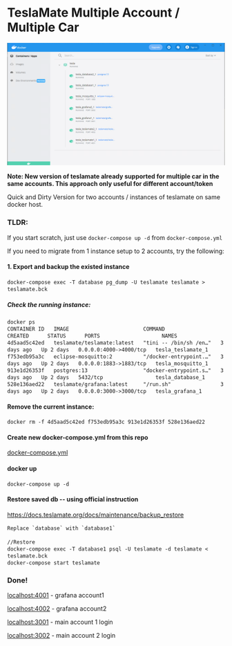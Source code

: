 # TeslaMate Multiple Account / Multiple Car

![Test Image 1](dashboard.png)


**Note: New version of teslamate already supported for multiple car in the same accounts. This approach only useful for different account/token**

Quick and Dirty Version for two accounts / instances of teslamate on same docker host.

### TLDR: 
If you start scratch, just use `docker-compose up -d` from `docker-compose.yml`


If you need to migrate from 1 instance setup to 2 accounts, try the following:
#### 1. Export and backup the existed instance
```
docker-compose exec -T database pg_dump -U teslamate teslamate > teslamate.bck
```
##### Check the running instance:
```
docker ps
CONTAINER ID   IMAGE                        COMMAND                  CREATED      STATUS      PORTS                    NAMES
4d5aad5c42ed   teslamate/teslamate:latest   "tini -- /bin/sh /en…"   3 days ago   Up 2 days   0.0.0.0:4000->4000/tcp   tesla_teslamate_1
f753edb95a3c   eclipse-mosquitto:2          "/docker-entrypoint.…"   3 days ago   Up 2 days   0.0.0.0:1883->1883/tcp   tesla_mosquitto_1
913e1d26353f   postgres:13                  "docker-entrypoint.s…"   3 days ago   Up 2 days   5432/tcp                 tesla_database_1
528e136aed22   teslamate/grafana:latest     "/run.sh"                3 days ago   Up 2 days   0.0.0.0:3000->3000/tcp   tesla_grafana_1
```
#### Remove the current instance:
```
docker rm -f 4d5aad5c42ed f753edb95a3c 913e1d26353f 528e136aed22
```
#### Create new docker-compose.yml from this repo

[docker-compose.yml](docker-compose.yml)

#### docker up
```
docker-compose up -d
```
#### Restore saved db -- using official instruction
https://docs.teslamate.org/docs/maintenance/backup_restore
```
Replace `database` with `database1`

//Restore
docker-compose exec -T database1 psql -U teslamate -d teslamate < teslamate.bck
docker-compose start teslamate

```
### Done!
[localhost:4001](http://localhost:4001) - grafana account1

[localhost:4002](http://localhost:4002) - grafana account2

[localhost:3001](http://localhost:3001) - main account 1 login

[localhost:3002](http://localhost:3002) - main account 2 login
